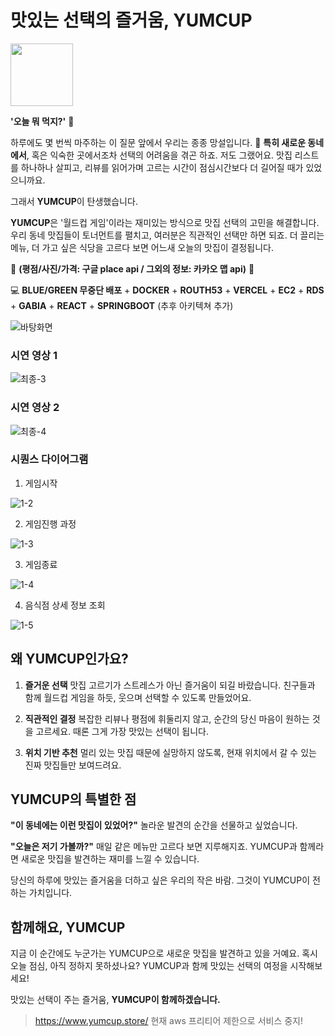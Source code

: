 # 맛있는 선택의 즐거움, YUMCUP

<img src="https://github.com/user-attachments/assets/f4c95e10-339b-4ce5-bbe3-55e4db761936" width="100" height="100"/>

**'오늘 뭐 먹지?'** 🧐

하루에도 몇 번씩 마주하는 이 질문 앞에서 우리는 종종 망설입니다. 🚞 **특히 새로운 동네에서**, 혹은 익숙한 곳에서조차 선택의 어려움을 겪곤 하죠. 저도 그랬어요. 맛집 리스트를 하나하나 살피고, 리뷰를 읽어가며 고르는 시간이 점심시간보다 더 길어질 때가 있었으니까요.

그래서 **YUMCUP**이 탄생했습니다.

**YUMCUP**은 '월드컵 게임'이라는 재미있는 방식으로 맛집 선택의 고민을 해결합니다. 우리 동네 맛집들이 토너먼트를 펼치고, 여러분은 직관적인 선택만 하면 되죠. 더 끌리는 메뉴, 더 가고 싶은 식당을 고르다 보면 어느새 오늘의 맛집이 결정됩니다.

🌟 **(평점/사진/가격: 구글 place api / 그외의 정보: 카카오 맵 api)** 🌟

💻 **BLUE/GREEN 무중단 배포** + **DOCKER** + **ROUTH53** + **VERCEL** + **EC2** + **RDS** + **GABIA** + **REACT** + **SPRINGBOOT**  (추후 아키텍쳐 추가)

![바탕화면](https://github.com/user-attachments/assets/f7f3a61f-35a1-4b33-9bb5-01b6b80fb448)

### 시연 영상 1
![최종-3](https://github.com/user-attachments/assets/e287c208-74b9-4e28-93ad-7a1331ed4ac4)

### 시연 영상 2
![최종-4](https://github.com/user-attachments/assets/e88b8a7d-8a90-4aec-aa83-89061fdaff80)

### 시퀀스 다이어그램

1. 게임시작

![1-2](https://github.com/user-attachments/assets/ac6ede02-092c-4ce3-a361-0ff450aa59a0)


2. 게임진행 과정

![1-3](https://github.com/user-attachments/assets/70ff255b-1381-4202-9b75-7aa126381982)



3. 게임종료

![1-4](https://github.com/user-attachments/assets/666f020e-693c-437d-b6d1-ff18c2fadd37)



4. 음식점 상세 정보 조회

![1-5](https://github.com/user-attachments/assets/1fdb80f7-2d99-4849-8020-d2e5468b189b)


## 왜 YUMCUP인가요?

1. **즐거운 선택**
   맛집 고르기가 스트레스가 아닌 즐거움이 되길 바랐습니다. 친구들과 함께 월드컵 게임을 하듯, 웃으며 선택할 수 있도록 만들었어요.

2. **직관적인 결정**
   복잡한 리뷰나 평점에 휘둘리지 않고, 순간의 당신 마음이 원하는 것을 고르세요. 때론 그게 가장 맛있는 선택이 됩니다.

3. **위치 기반 추천**
   멀리 있는 맛집 때문에 실망하지 않도록, 현재 위치에서 갈 수 있는 진짜 맛집들만 보여드려요.

## YUMCUP의 특별한 점

**"이 동네에는 이런 맛집이 있었어?"**
놀라운 발견의 순간을 선물하고 싶었습니다.

**"오늘은 저기 가볼까?"**
매일 같은 메뉴만 고르다 보면 지루해지죠. YUMCUP과 함께라면 새로운 맛집을 발견하는 재미를 느낄 수 있습니다.

당신의 하루에 맛있는 즐거움을 더하고 싶은 우리의 작은 바람.
그것이 YUMCUP이 전하는 가치입니다.

## 함께해요, YUMCUP

지금 이 순간에도 누군가는 YUMCUP으로 새로운 맛집을 발견하고 있을 거예요.
혹시 오늘 점심, 아직 정하지 못하셨나요?
YUMCUP과 함께 맛있는 선택의 여정을 시작해보세요!

맛있는 선택이 주는 즐거움,
**YUMCUP이 함께하겠습니다.**

> https://www.yumcup.store/
> 현재 aws 프리티어 제한으로 서비스 중지!
